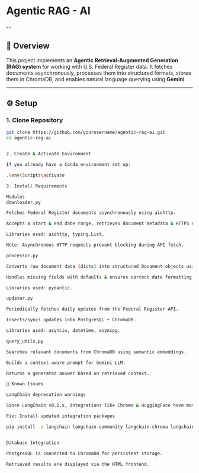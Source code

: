 # Agentic RAG - AI  

--

## 📌 Overview  
This project implements an **Agentic Retrieval-Augmented Generation (RAG) system** for working with U.S. Federal Register data. It fetches documents asynchronously, processes them into structured formats, stores them in ChromaDB, and enables natural language querying using **Gemini**.  

---

## ⚙️ Setup  

### 1. Clone Repository  
```bash
git clone https://github.com/yourusername/agentic-rag-ai.git
cd agentic-rag-ai


2. Create & Activate Environment

If you already have a Conda environment set up:

.\env\Scripts\activate

3. Install Requirements

Modules
downloader.py

Fetches Federal Register documents asynchronously using aiohttp.

Accepts a start & end date range, retrieves document metadata & HTTPS content.

Libraries used: aiohttp, typing.List.

Note: Asynchronous HTTP requests prevent blocking during API fetch.

processor.py

Converts raw document data (dicts) into structured Document objects using Pydantic.

Handles missing fields with defaults & ensures correct date formatting.

Libraries used: pydantic.

updater.py

Periodically fetches daily updates from the Federal Register API.

Inserts/syncs updates into PostgreSQL + ChromaDB.

Libraries used: asyncio, datetime, asyncpg.

query_utils.py

Searches relevant documents from ChromaDB using semantic embeddings.

Builds a context-aware prompt for Gemini LLM.

Returns a generated answer based on retrieved context.

🚨 Known Issues

LangChain deprecation warnings

Since LangChain v0.2.x, integrations like Chroma & HuggingFace have moved to external packages.

Fix: Install updated integration packages

pip install -U langchain langchain-community langchain-chroma langchain-huggingface


Database Integration

PostgreSQL is connected to ChromaDB for persistent storage.

Retrieved results are displayed via the HTML frontend.


